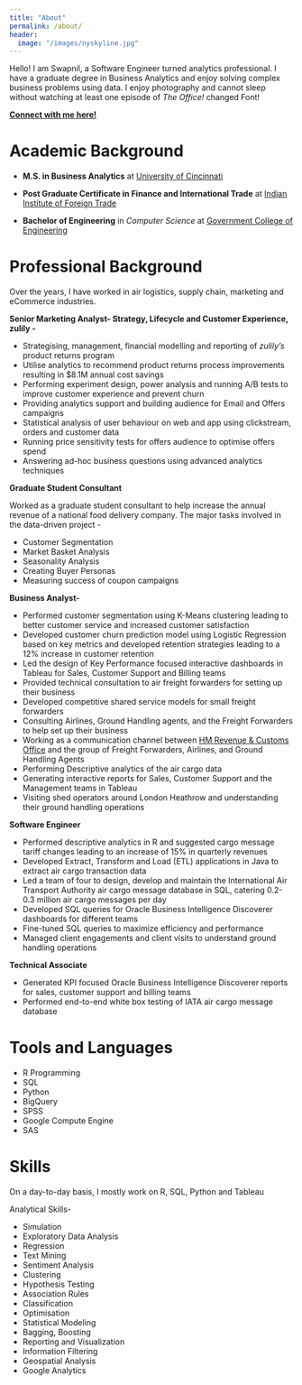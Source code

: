 ```yaml
---
title: "About"
permalink: /about/
header:
  image: "/images/nyskyline.jpg"
---
```

<style>
.column-left{
  float: left;
  width: 50%;
  text-align: left;
  font-size: 3em;
}

.column-right{
  float: right;
  width: 50%;
  text-align: right;
  font-size: 5em;
}
</style>
Hello! I am Swapnil, a Software Engineer turned analytics professional.
I have a graduate degree in Business Analytics and enjoy solving complex
business problems using data. I enjoy photography and cannot sleep
without watching at least one episode of *The Office!*
changed Font!

**[Connect with me here!](http://www.linkedin.com/in/swapnilsp)**

Academic Background
===================

-   **M.S. in Business Analytics** at [University of
    Cincinnati](https://business.uc.edu/graduate/masters/ms-business-analytics.html)

-   **Post Graduate Certificate in Finance and International Trade** at
    [Indian Institute of Foreign Trade](http://www.iift.edu)

-   **Bachelor of Engineering** in *Computer Science* at [Government
    College of Engineering](http://www.geca.ac.in/)

Professional Background
=======================

Over the years, I have worked in air logistics, supply chain, marketing
and eCommerce industries.

**Senior Marketing Analyst- Strategy, Lifecycle and Customer Experience,
zulily -**

-   Strategising, management, financial modelling and reporting of
    *zulily’s* product returns program
-   Utilise analytics to recommend product returns process improvements
    resulting in $8.1M annual cost savings
-   Performing experiment design, power analysis and running A/B tests
    to improve customer experience and prevent churn
-   Providing analytics support and building audience for Email and
    Offers campaigns
-   Statistical analysis of user behaviour on web and app using
    clickstream, orders and customer data
-   Running price sensitivity tests for offers audience to optimise
    offers spend
-   Answering ad-hoc business questions using advanced analytics
    techniques

**Graduate Student Consultant**

Worked as a graduate student consultant to help increase the annual
revenue of a national food delivery company. The major tasks involved in
the data-driven project -

-   Customer Segmentation
-   Market Basket Analysis
-   Seasonality Analysis
-   Creating Buyer Personas
-   Measuring success of coupon campaigns

**Business Analyst-**

-   Performed customer segmentation using K-Means clustering leading to
    better customer service and increased customer satisfaction
-   Developed customer churn prediction model using Logistic Regression
    based on key metrics and developed retention strategies leading to a
    12% increase in customer retention
-   Led the design of Key Performance focused interactive dashboards in
    Tableau for Sales, Customer Support and Billing teams
-   Provided technical consultation to air freight forwarders for
    setting up their business
-   Developed competitive shared service models for small freight
    forwarders
-   Consulting Airlines, Ground Handling agents, and the Freight
    Forwarders to help set up their business
-   Working as a communication channel between [HM Revenue & Customs
    Office](https://www.gov.uk/guidance/chief-trader-import-and-export-processing-system)
    and the group of Freight Forwarders, Airlines, and Ground Handling
    Agents
-   Performing Descriptive analytics of the air cargo data
-   Generating interactive reports for Sales, Customer Support and the
    Management teams in Tableau
-   Visiting shed operators around London Heathrow and understanding
    their ground handling operations

**Software Engineer**

-   Performed descriptive analytics in R and suggested cargo message
    tariff changes leading to an increase of 15% in quarterly revenues
-   Developed Extract, Transform and Load (ETL) applications in Java to
    extract air cargo transaction data
-   Led a team of four to design, develop and maintain the International
    Air Transport Authority air cargo message database in SQL, catering
    0.2-0.3 million air cargo messages per day
-   Developed SQL queries for Oracle Business Intelligence Discoverer
    dashboards for different teams
-   Fine-tuned SQL queries to maximize efficiency and performance
-   Managed client engagements and client visits to understand ground
    handling operations

**Technical Associate**

-   Generated KPI focused Oracle Business Intelligence Discoverer
    reports for sales, customer support and billing teams
-   Performed end-to-end white box testing of IATA air cargo message
    database

Tools and Languages
===================

-   R Programming
-   SQL
-   Python
-   BigQuery
-   SPSS
-   Google Compute Engine
-   SAS

Skills
======

On a day-to-day basis, I mostly work on R, SQL, Python and Tableau

Analytical Skills-

-   Simulation
-   Exploratory Data Analysis
-   Regression
-   Text Mining
-   Sentiment Analysis
-   Clustering
-   Hypothesis Testing
-   Association Rules
-   Classification
-   Optimisation
-   Statistical Modeling
-   Bagging, Boosting
-   Reporting and Visualization
-   Information Filtering
-   Geospatial Analysis
-   Google Analytics
